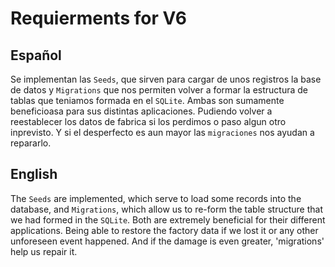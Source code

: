 # Requierments for V6

## Español
Se implementan las `Seeds`, que sirven para cargar de unos registros la base de datos y `Migrations` que nos permiten volver a formar la estructura de tablas que teniamos formada en el `SQLite`.
Ambas son sumamente beneficioasa para sus distintas aplicaciones. Pudiendo volver a reestablecer los datos de fabrica si los perdimos o paso algun otro inprevisto. Y si el desperfecto es aun mayor las `migraciones` nos ayudan a repararlo.

## English
The `Seeds` are implemented, which serve to load some records into the database, and `Migrations`, which allow us to re-form the table structure that we had formed in the `SQLite`.
Both are extremely beneficial for their different applications. Being able to restore the factory data if we lost it or any other unforeseen event happened. And if the damage is even greater, 'migrations' help us repair it.
